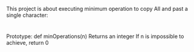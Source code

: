 This project is about executing minimum operation to copy All and past a single character:
#
Prototype: def minOperations(n)
Returns an integer
If n is impossible to achieve, return 0
